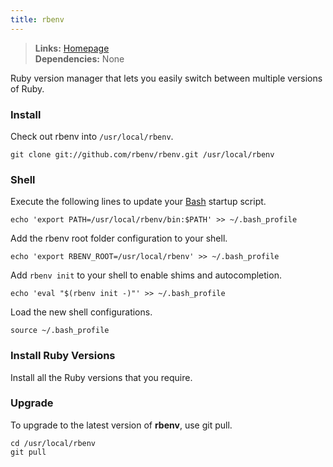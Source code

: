 ```yaml
---
title: rbenv
---
```


> **Links:** [Homepage](https://github.com/rbenv/rbenv)  
> **Dependencies:** None  

Ruby version manager that lets you easily switch between multiple versions of Ruby.


### Install

Check out rbenv into `/usr/local/rbenv`.

	git clone git://github.com/rbenv/rbenv.git /usr/local/rbenv


### Shell

Execute the following lines to update your [Bash](http://en.wikipedia.org/wiki/Bash_%28Unix_shell%29) startup script.

	echo 'export PATH=/usr/local/rbenv/bin:$PATH' >> ~/.bash_profile

Add the rbenv root folder configuration to your shell.

	echo 'export RBENV_ROOT=/usr/local/rbenv' >> ~/.bash_profile

Add `rbenv init` to your shell to enable shims and autocompletion.

	echo 'eval "$(rbenv init -)"' >> ~/.bash_profile

Load the new shell configurations.

	source ~/.bash_profile


### Install Ruby Versions

Install all the Ruby versions that you require.


### Upgrade

To upgrade to the latest version of **rbenv**, use git pull.

	cd /usr/local/rbenv
	git pull
